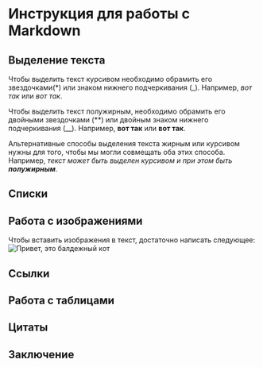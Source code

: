 # Инструкция для работы с Markdown

## Выделение текста 

Чтобы выделить текст курсивом необходимо обрамить его звездочками(*) или знаком нижнего подчеркивания (_). Например, *вот так* или _вот так_.

Чтобы выделить текст полужирным, необходимо обрамить его двойными звездочками (**) или двойным знаком нижнего подчеркивания (__). 
Например, **вот так** или __вот так__.

Альтернативные способы выделения текста жирным или курсивом нужны для того, чтобы мы могли совмещать оба этих способа. Например, _текст может быть выделен курсивом и при этом быть **полужирным**_.

## Списки

## Работа с изображениями 

Чтобы вставить изображения в текст, достаточно написать следующее:
![Привет, это балдежный кот](%D0%B1%D0%B0%D0%BB%D0%B4%D0%B5%D0%B6%D0%BD%D1%8B%D0%B9_%D0%BA%D0%BE%D1%82.jpg)

## Ссылки 

## Работа с таблицами 

## Цитаты 

## Заключение